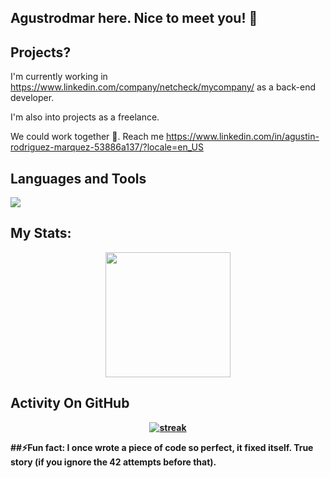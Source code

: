 ## Agustrodmar here. Nice to meet you! 👋


## Projects?

I'm currently working in https://www.linkedin.com/company/netcheck/mycompany/ as a back-end developer.

I'm also into projects as a freelance. 

We could work together 🌱. Reach me https://www.linkedin.com/in/agustin-rodriguez-marquez-53886a137/?locale=en_US

<b>
  
## Languages and Tools

<p align="left"> <a href="https://github.com/agustrodmar"><img src="https://skillicons.dev/icons?i=vscode,mysql,github,mongodb,css,html,js,kotlin,swift,java,c#,php"> </a> </p>

<b>
  
## My Stats:
<p align="center">
<img height="200px" src="https://github-readme-stats.vercel.app/api?username=agustrodmar&hide_border=true&show_icons=true&count_private=true&theme=gruvbox&bg_color=151515">
</p>

<b>
  
## Activity On GitHub

<p align="center">
  <a href="https://github.com/agustrodmar">      
<img title="stats" alt="streak" src="https://github-readme-streak-stats.herokuapp.com/?user=agustrodmar&theme=dark&hide_border=true&stroke=f53b3b"/>
</a> 
</p>

<b>
  
##⚡Fun fact:
  I once wrote a piece of code so perfect, it fixed itself. True story (if you ignore the 42 attempts before that).

<!--
**agustrodmar/agustrodmar** is a ✨ _special_ ✨ repository because its `README.md` (this file) appears on your GitHub profile.

Here are some ideas to get you started:

- 🔭 I’m currently working on ...
- 🌱 I’m currently learning ...
- 👯 I’m looking to collaborate on ...
- 🤔 I’m looking for help with ...
- 💬 Ask me about ...
- 📫 How to reach me: ...
- 😄 Pronouns: ...
- ⚡ Fun fact: ...
-->
